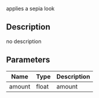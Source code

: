 applies a sepia look



## Description
no description
## Parameters

<table>
<thead>
	<tr>
		<th>Name</th>
		<th>Type</th>
		<th>Description</th>
	</tr>
</thead>
<tr>
	<td>amount</td>
	<td><div class='bg-yellow-800 px-2 py-px text-white rounded-sm'>float</div></td>
	<td>amount</td>
</tr>
</table>